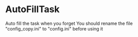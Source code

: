 # AutoFillTask
Auto fill the task when you forget
You should rename the file "config_copy.ini" to "config.ini" before using it
